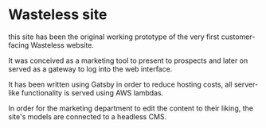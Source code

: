 # Wasteless site

this site has been the original working prototype of the very first customer-facing Wasteless website.

It was conceived as a marketing tool to present to prospects and later on served as a gateway to log into the web interface.

It has been written using Gatsby in order to reduce hosting costs, all server-like functionality is served using AWS lambdas.

In order for the marketing department to edit the content to their liking, the site's models are connected to a headless CMS.
